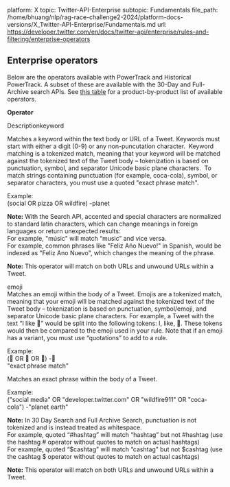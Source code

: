 platform: X
topic: Twitter-API-Enterprise
subtopic: Fundamentals
file_path: /home/bhuang/nlp/rag-race-challenge2-2024/platform-docs-versions/X_Twitter-API-Enterprise/Fundamentals.md
url: https://developer.twitter.com/en/docs/twitter-api/enterprise/rules-and-filtering/enterprise-operators


## Enterprise operators

Below are the operators available with PowerTrack and Historical PowerTrack. A subset of these are available with the 30-Day and Full-Archive search APIs. See [this table](https://developer.twitter.com/en/docs/twitter-api/enterprise/rules-and-filtering/operators-by-product) for a product-by-product list of available operators. 

**Operator**  

Descriptionkeyword  

Matches a keyword within the text body or URL of a Tweet. Keywords must start with either a digit (0-9) or any non-puncutation character.  Keyword matching is a tokenized match, meaning that your keyword will be matched against the tokenized text of the Tweet body – tokenization is based on punctuation, symbol, and separator Unicode basic plane characters.  To match strings containing punctuation (for example, coca-cola), symbol, or separator characters, you must use a quoted "exact phrase match".  
  
Example:  
(social OR pizza OR wildfire) -planet  
  
**Note:** With the Search API, accented and special characters are normalized to standard latin characters, which can change meanings in foreign languages or return unexpected results:  
For example, "músic" will match “music” and vice versa.   
For example, common phrases like "Feliz Año Nuevo!" in Spanish, would be indexed as "Feliz Ano Nuevo", which changes the meaning of the phrase.

**Note:** This operator will match on both URLs and unwound URLs within a Tweet.  

emoji  
Matches an emoji within the body of a Tweet. Emojis are a tokenized match, meaning that your emoji will be matched against the tokenized text of the Tweet body – tokenization is based on punctuation, symbol/emoji, and separator Unicode basic plane characters. For example, a Tweet with the text “I like 🍕” would be split into the following tokens: I, like, 🍕. These tokens would then be compared to the emoji used in your rule. Note that if an emoji has a variant, you must use “quotations” to add to a rule.  
  
Example:  
(🍕 OR 💜 OR 🐢) -🤖  
"exact phrase match"  

Matches an exact phrase within the body of a Tweet.

Example:  
("social media" OR "developer.twitter.com" OR "wildfire911" OR "coca-cola") -"planet earth"

**Note:** In 30 Day Search and Full Archive Search, punctuation is not tokenized and is instead treated as whitespace.   
For example, quoted “#hashtag” will match “hashtag” but not #hashtag (use the hashtag # operator without quotes to match on actual hashtags)  
For example, quoted “$cashtag” will match “cashtag” but not $cashtag (use the cashtag $ operator without quotes to match on actual cashtags)

**Note:** This operator will match on both URLs and unwound URLs within a Tweet.